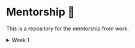 # Mentorship 🚀

This is a repository for the mentorship from work.

<details>
<summary>Week 1</summary>

- OOP
- DRY
</details>


